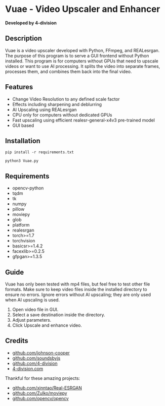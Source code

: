 # Vuae - Video Upscaler and Enhancer

**Developed by 4-division**


## Description

Vuae is a video upscaler developed with Python, FFmpeg, and REALesrgan.
The purpose of this program is to serve a GUI frontend without Python installed.
This program is for computers without GPUs that need to upscale videos or want to use AI processing.
It splits the video into separate frames, processes them, and combines them back into the final video.

## Features

- Change Video Resolution to any defined scale factor
- Effects including sharpening and deblurring
- AI Upscaling using REALesrgan
- CPU only for computers without dedicated GPUs
- Fast upscaling using efficient realesr-general-x4v3 pre-trained model
- GUI based

## Installation
```pip install -r requirements.txt```

```python3 Vuae.py```

## Requirements

- opencv-python
- tqdm
- tk
- numpy
- pillow
- moviepy
- glob
- platform
- realesrgan
- torch>=1.7
- torchvision
- basicsr>=1.4.2
- facexlib>=0.2.5
- gfpgan>=1.3.5

## Guide

Vuae has only been tested with mp4 files, but feel free to test other file formats. Make sure to keep video files inside the installed directory to ensure no errors. Ignore errors without AI upscaling; they are only used when AI upscaling is used.

1. Open video file in GUI.
2. Select a save destination inside the directory.
3. Adjust parameters.
4. Click Upscale and enhance video.

## Credits

- [github.com/johnson-cooper](https://github.com/johnson-cooper)
- [github.com/soundsbyjs](https://github.com/soundsbyjs)
- [github.com/4-division](https://github.com/4-division)
- [4-division.com](https://4-division.com)

Thankful for these amazing projects:

- [github.com/xinntao/Real-ESRGAN](https://github.com/xinntao/Real-ESRGAN)
- [github.com/Zulko/moviepy](https://github.com/Zulko/moviepy)
- [github.com/opencv/opencv](https://github.com/opencv/opencv)

